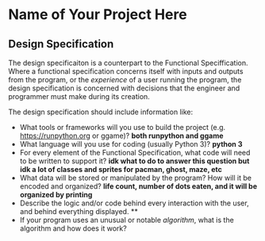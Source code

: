 # Name of Your Project Here

## Design Specification

The design specificaiton is a counterpart to the Functional Speciffication. Where a functional specification concerns itself
with inputs and outputs from the program, or the *experience* of a user running the program, the design specification is concerned with decisions that the engineer and programmer must make during its creation.

The design specification should include information like:

* What tools or frameworks will you use to build the project (e.g. https://runpython.org or ggame)?
  **both runpython and ggame**
* What language will you use for coding (usually Python 3)?
  **python 3**
* For every element of the Functional Specification, what code will need to be written to support it?
  **idk what to do to answer this question but idk a lot of classes and sprites for pacman, ghost, maze, etc**
* What data will be stored or manipulated by the program? How will it be encoded and organized?
 **life count, number of dots eaten, and it will be organized by printing**
* Describe the logic and/or code behind every interaction with the user, and behind everything displayed.
 **
* If your program uses an unusual or notable *algorithm*, what is the algorithm and how does it work?
